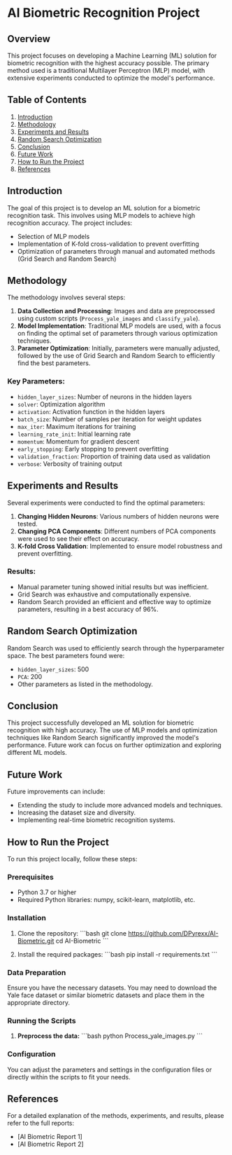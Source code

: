 
# AI Biometric Recognition Project

## Overview
This project focuses on developing a Machine Learning (ML) solution for biometric recognition with the highest accuracy possible. The primary method used is a traditional Multilayer Perceptron (MLP) model, with extensive experiments conducted to optimize the model's performance.

## Table of Contents
1. [Introduction](#introduction)
2. [Methodology](#methodology)
3. [Experiments and Results](#experiments-and-results)
4. [Random Search Optimization](#random-search-optimization)
5. [Conclusion](#conclusion)
6. [Future Work](#future-work)
7. [How to Run the Project](#how-to-run-the-project)
8. [References](#references)

## Introduction
The goal of this project is to develop an ML solution for a biometric recognition task. This involves using MLP models to achieve high recognition accuracy. The project includes:
- Selection of MLP models
- Implementation of K-fold cross-validation to prevent overfitting
- Optimization of parameters through manual and automated methods (Grid Search and Random Search)

## Methodology
The methodology involves several steps:
1. **Data Collection and Processing**: Images and data are preprocessed using custom scripts (`Process_yale_images` and `classify_yale`).
2. **Model Implementation**: Traditional MLP models are used, with a focus on finding the optimal set of parameters through various optimization techniques.
3. **Parameter Optimization**: Initially, parameters were manually adjusted, followed by the use of Grid Search and Random Search to efficiently find the best parameters.

### Key Parameters:
- `hidden_layer_sizes`: Number of neurons in the hidden layers
- `solver`: Optimization algorithm
- `activation`: Activation function in the hidden layers
- `batch_size`: Number of samples per iteration for weight updates
- `max_iter`: Maximum iterations for training
- `learning_rate_init`: Initial learning rate
- `momentum`: Momentum for gradient descent
- `early_stopping`: Early stopping to prevent overfitting
- `validation_fraction`: Proportion of training data used as validation
- `verbose`: Verbosity of training output

## Experiments and Results
Several experiments were conducted to find the optimal parameters:
1. **Changing Hidden Neurons**: Various numbers of hidden neurons were tested.
2. **Changing PCA Components**: Different numbers of PCA components were used to see their effect on accuracy.
3. **K-fold Cross Validation**: Implemented to ensure model robustness and prevent overfitting.

### Results:
- Manual parameter tuning showed initial results but was inefficient.
- Grid Search was exhaustive and computationally expensive.
- Random Search provided an efficient and effective way to optimize parameters, resulting in a best accuracy of 96%.

## Random Search Optimization
Random Search was used to efficiently search through the hyperparameter space. The best parameters found were:
- `hidden_layer_sizes`: 500
- `PCA`: 200
- Other parameters as listed in the methodology.

## Conclusion
This project successfully developed an ML solution for biometric recognition with high accuracy. The use of MLP models and optimization techniques like Random Search significantly improved the model's performance. Future work can focus on further optimization and exploring different ML models.

## Future Work
Future improvements can include:
- Extending the study to include more advanced models and techniques.
- Increasing the dataset size and diversity.
- Implementing real-time biometric recognition systems.

## How to Run the Project
To run this project locally, follow these steps:

### Prerequisites
- Python 3.7 or higher
- Required Python libraries: numpy, scikit-learn, matplotlib, etc.

### Installation
1. Clone the repository:
    \`\`\`bash
    git clone https://github.com/DPyrexx/AI-Biometric.git
    cd AI-Biometric
    \`\`\`

2. Install the required packages:
    \`\`\`bash
    pip install -r requirements.txt
    \`\`\`

### Data Preparation
Ensure you have the necessary datasets. You may need to download the Yale face dataset or similar biometric datasets and place them in the appropriate directory.

### Running the Scripts
1. **Preprocess the data:**
    \`\`\`bash
    python Process_yale_images.py
    \`\`\`


### Configuration
You can adjust the parameters and settings in the configuration files or directly within the scripts to fit your needs.

## References
For a detailed explanation of the methods, experiments, and results, please refer to the full reports:
- [AI Biometric Report 1]
- [AI Biometric Report 2]
